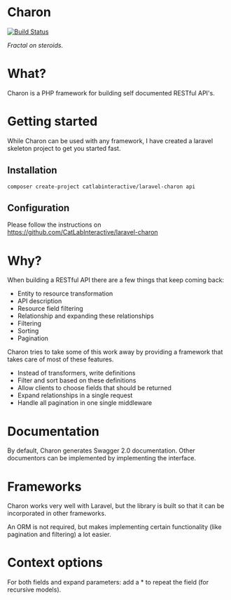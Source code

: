 # Charon
[![Build Status](https://travis-ci.org/CatLabInteractive/charon.svg?branch=master)](https://travis-ci.org/CatLabInteractive/charon)

*Fractal on steroids.*

What?
=====
Charon is a PHP framework for building self documented RESTful API's.

Getting started
===============
While Charon can be used with any framework, I have created a laravel
skeleton project to get you started fast.

Installation
------------
`composer create-project catlabinteractive/laravel-charon api`

Configuration
-------------
Please follow the instructions on 
https://github.com/CatLabInteractive/laravel-charon

Why?
====
When building a RESTful API there are a few things that keep coming back:
* Entity to resource transformation
* API description
* Resource field filtering
* Relationship and expanding these relationships
* Filtering
* Sorting
* Pagination

Charon tries to take some of this work away by providing a 
framework that takes care of most of these features.
* Instead of transformers, write definitions
* Filter and sort based on these definitions
* Allow clients to choose fields that should be returned
* Expand relationships in a single request
* Handle all pagination in one single middleware

Documentation
=============
By default, Charon generates Swagger 2.0 documentation. Other 
documentors can be implemented by implementing the interface.

Frameworks
==========
Charon works very well with Laravel, but the library is built
so that it can be incorporated in other frameworks.

An ORM is not required, but makes implementing certain functionality
(like pagination and filtering) a lot easier.

Context options
===============
For both fields and expand parameters: add a * to repeat the field (for 
recursive models).
